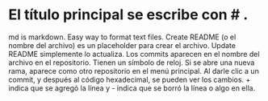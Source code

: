 # El título principal se escribe con # .

md is markdown. Easy way to format text files.
Create README (o el nombre del archivo) es un placeholder para crear el archivo.
Update README simplemente lo actualiza.
Los commits aparecen en el nombre del archivo en el repositorio. Tienen un símbolo de reloj.
Si se abre una nueva rama, aparece como otro repositorio en el menú principal.
Al darle clic a un commit, y después al código hexadecimal, se pueden ver los cambios. + indica que se agregó la línea y - indica que se borró la línea o algo en ella.

